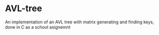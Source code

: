 # AVL-tree
An implementation of an AVL tree with matrix generating and finding keys, done in C as a school asignemnt
